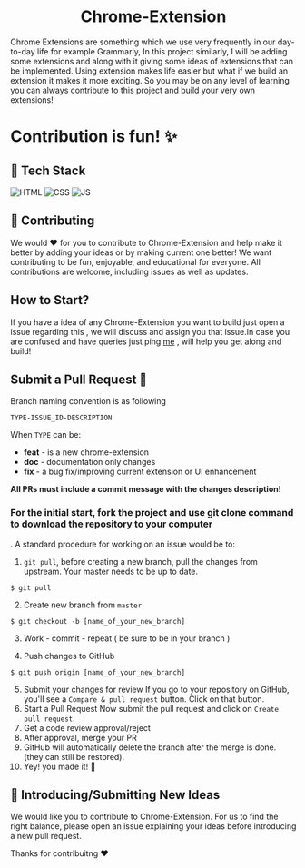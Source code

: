 <h1 align="center">Chrome-Extension</h1>

Chrome Extensions are something which we use very frequently in our day-to-day life for example Grammarly, In this project similarly, I will be adding some extensions and along with it giving some ideas of extensions that can be implemented. Using extension makes life easier but what if we build an extension it makes it more exciting. So you may be on any level of learning you can always contribute to this project and build your very own extensions!

  
# Contribution is fun! ✨

 ## 📌 Tech Stack

![HTML](https://img.shields.io/badge/html5%20-%23E34F26.svg?&style=for-the-badge&logo=html5&logoColor=white)
![CSS](https://img.shields.io/badge/css3%20-%231572B6.svg?&style=for-the-badge&logo=css3&logoColor=white)
![JS](https://img.shields.io/badge/javascript%20-%23323330.svg?&style=for-the-badge&logo=javascript&logoColor=%23F7DF1E)

 ## 📌 Contributing

We would ❤️ for you to contribute to Chrome-Extension and help make it better by adding your ideas or by making current one better! We want contributing to be fun, enjoyable, and educational for everyone. All contributions are welcome, including issues as well as updates.

## How to Start?

If you have a idea of any Chrome-Extension you want to build just open a issue regarding this , we will discuss and assign you that issue.In case you are confused and have queries just ping [me](https://www.linkedin.com/in/harshita-sharma-bb7992208/) , will help you get along and build!
  
## Submit a Pull Request 🚀

Branch naming convention is as following

`TYPE-ISSUE_ID-DESCRIPTION`

When `TYPE` can be:

- **feat** - is a new chrome-extension
- **doc** - documentation only changes
- **fix** - a bug fix/improving current extension or UI enhancement

**All PRs must include a commit message with the changes description!**

<b> <h3> For the initial start, fork the project and use git clone command to download the repository to your computer </b> </h3>. A standard procedure for working on an issue would be to:

1. `git pull`, before creating a new branch, pull the changes from upstream. Your master needs to be up to date.

```
$ git pull
```

2. Create new branch from `master`
```
$ git checkout -b [name_of_your_new_branch]
```

3. Work - commit - repeat ( be sure to be in your branch )

4. Push changes to GitHub

```
$ git push origin [name_of_your_new_branch]
```

5. Submit your changes for review
   If you go to your repository on GitHub, you'll see a `Compare & pull request` button. Click on that button.
6. Start a Pull Request
   Now submit the pull request and click on `Create pull request`.
7. Get a code review approval/reject
8. After approval, merge your PR 
9. GitHub will automatically delete the branch after the merge is done. (they can still be restored).
10. Yey! you made it! 🎊
  
 ## 📌 Introducing/Submitting New Ideas

We would like you to contribute to Chrome-Extension.
For us to find the right balance, please open an issue explaining your ideas before introducing a new pull request.
  
  
 Thanks for contribuitng ❤️


